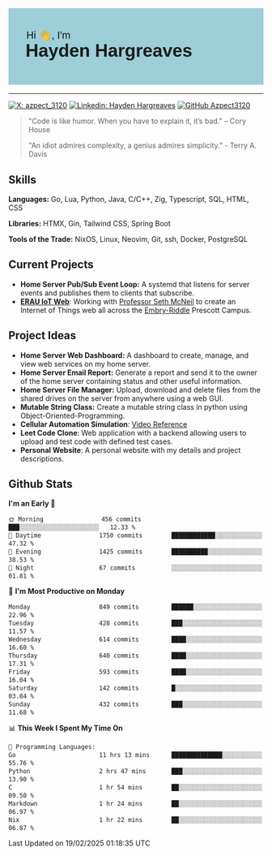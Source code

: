 ![Hayden Hargreaves](https://github.com/Azpect3120/Azpect3120/blob/master/download.png?raw=true)

<hr>

[![X: azpect_3120](https://img.shields.io/twitter/follow/azpect_3120?style=social)](https://x.com/azpect_3120)
[![Linkedin: Hayden Hargreaves](https://img.shields.io/badge/-Hayden%20Hargreaves-blue?style=flat-square&logo=Linkedin&logoColor=white&link=https://www.linkedin.com/in/hayden-hargreaves-37b2802a4/)](https://www.linkedin.com/in/hayden-hargreaves-37b2802a4/)
[![GitHub Azpect3120](https://img.shields.io/github/followers/azpect3120?label=follow&style=social)](https://github.com/azpect3120)

> "Code is like humor. When you have to explain it, it’s bad." – Cory House
> 
> "An idiot admires complexity, a genius admires simplicity." - Terry A. Davis


## Skills
**Languages:** Go, Lua, Python, Java, C/C++, Zig, Typescript, SQL, HTML, CSS 

**Libraries:** HTMX, Gin, Tailwind CSS, Spring Boot

**Tools of the Trade:** NixOS, Linux, Neovim, Git, ssh, Docker, PostgreSQL


## Current Projects 
- **Home Server Pub/Sub Event Loop:** A systemd that listens for server events and publishes them to clients that subscribe.
- **[ERAU IoT Web](https://github.com/Azpect3120/InternetOfThings)**: Working with [Professor Seth McNeil](https://github.com/semcneil) to create an Internet of Things web all across the [Embry-Riddle](https://erau.edu) Prescott Campus.


## Project Ideas
- **Home Server Web Dashboard:** A dashboard to create, manage, and view web services on my home server.
- **Home Server Email Report:** Generate a report and send it to the owner of the home server containing status and other useful information.
- **Home Server File Manager:** Upload, download and delete files from the shared drives on the server from anywhere using a web GUI.
- **Mutable String Class:** Create a mutable string class in python using Object-Oriented-Programming.
- **Cellular Automation Simulation**: [Video Reference](https://youtu.be/nr8biZfSZ3Y?si=kS962MMGRwKCgJ3Y&t=436)
- **Leet Code Clone**: Web application with a backend allowing users to upload and test code with defined test cases.
- **Personal Website**: A personal website with my details and project descriptions.


## Github Stats

<!--START_SECTION:waka-->
**I'm an Early 🐤** 

```text
🌞 Morning                456 commits         ███░░░░░░░░░░░░░░░░░░░░░░   12.33 % 
🌆 Daytime                1750 commits        ████████████░░░░░░░░░░░░░   47.32 % 
🌃 Evening                1425 commits        ██████████░░░░░░░░░░░░░░░   38.53 % 
🌙 Night                  67 commits          ░░░░░░░░░░░░░░░░░░░░░░░░░   01.81 % 
```
📅 **I'm Most Productive on Monday** 

```text
Monday                   849 commits         ██████░░░░░░░░░░░░░░░░░░░   22.96 % 
Tuesday                  428 commits         ███░░░░░░░░░░░░░░░░░░░░░░   11.57 % 
Wednesday                614 commits         ████░░░░░░░░░░░░░░░░░░░░░   16.60 % 
Thursday                 640 commits         ████░░░░░░░░░░░░░░░░░░░░░   17.31 % 
Friday                   593 commits         ████░░░░░░░░░░░░░░░░░░░░░   16.04 % 
Saturday                 142 commits         █░░░░░░░░░░░░░░░░░░░░░░░░   03.84 % 
Sunday                   432 commits         ███░░░░░░░░░░░░░░░░░░░░░░   11.68 % 
```


📊 **This Week I Spent My Time On** 

```text
💬 Programming Languages: 
Go                       11 hrs 13 mins      ██████████████░░░░░░░░░░░   55.76 % 
Python                   2 hrs 47 mins       ███░░░░░░░░░░░░░░░░░░░░░░   13.90 % 
C                        1 hr 54 mins        ██░░░░░░░░░░░░░░░░░░░░░░░   09.50 % 
Markdown                 1 hr 24 mins        ██░░░░░░░░░░░░░░░░░░░░░░░   06.97 % 
Nix                      1 hr 22 mins        ██░░░░░░░░░░░░░░░░░░░░░░░   06.87 % 
```


 Last Updated on 19/02/2025 01:18:35 UTC
<!--END_SECTION:waka-->
